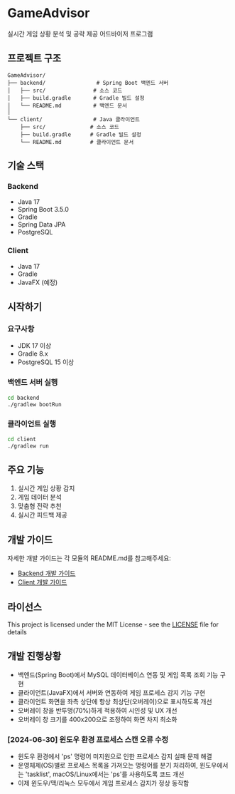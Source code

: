 # GameAdvisor

실시간 게임 상황 분석 및 공략 제공 어드바이저 프로그램

## 프로젝트 구조

```
GameAdvisor/
├── backend/                # Spring Boot 백엔드 서버
│   ├── src/               # 소스 코드
│   ├── build.gradle       # Gradle 빌드 설정
│   └── README.md          # 백엔드 문서
│
└── client/                # Java 클라이언트
    ├── src/              # 소스 코드
    ├── build.gradle      # Gradle 빌드 설정
    └── README.md         # 클라이언트 문서
```

## 기술 스택

### Backend
- Java 17
- Spring Boot 3.5.0
- Gradle
- Spring Data JPA
- PostgreSQL

### Client
- Java 17
- Gradle
- JavaFX (예정)

## 시작하기

### 요구사항
- JDK 17 이상
- Gradle 8.x
- PostgreSQL 15 이상

### 백엔드 서버 실행
```bash
cd backend
./gradlew bootRun
```

### 클라이언트 실행
```bash
cd client
./gradlew run
```

## 주요 기능

1. 실시간 게임 상황 감지
2. 게임 데이터 분석
3. 맞춤형 전략 추천
4. 실시간 피드백 제공

## 개발 가이드

자세한 개발 가이드는 각 모듈의 README.md를 참고해주세요:
- [Backend 개발 가이드](backend/README.md)
- [Client 개발 가이드](client/README.md)

## 라이선스

This project is licensed under the MIT License - see the [LICENSE](LICENSE) file for details

## 개발 진행상황

- 백엔드(Spring Boot)에서 MySQL 데이터베이스 연동 및 게임 목록 조회 기능 구현
- 클라이언트(JavaFX)에서 서버와 연동하여 게임 프로세스 감지 기능 구현
- 클라이언트 화면을 좌측 상단에 항상 최상단(오버레이)으로 표시하도록 개선
- 오버레이 창을 반투명(70%)하게 적용하여 시인성 및 UX 개선
- 오버레이 창 크기를 400x200으로 조정하여 화면 차지 최소화

### [2024-06-30] 윈도우 환경 프로세스 스캔 오류 수정
- 윈도우 환경에서 'ps' 명령어 미지원으로 인한 프로세스 감지 실패 문제 해결
- 운영체제(OS)별로 프로세스 목록을 가져오는 명령어를 분기 처리하여, 윈도우에서는 'tasklist', macOS/Linux에서는 'ps'를 사용하도록 코드 개선
- 이제 윈도우/맥/리눅스 모두에서 게임 프로세스 감지가 정상 동작함